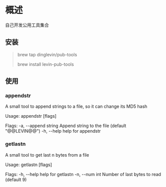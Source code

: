 # 概述
自己开发公用工具集合

## 安装
> brew tap dinglevin/pub-tools
> 
> brew install levin-pub-tools

## 使用
### appendstr
A small tool to append strings to a file, so it can change its MD5 hash

Usage:
  appendstr [flags]

Flags:
  -a, --append string   Append string to the file (default "@@LEVIN@@")
  -h, --help            help for appendstr

### getlastn
A small tool to get last n bytes from a file

Usage:
  getlastn [flags]

Flags:
  -h, --help      help for getlastn
  -n, --num int   Number of last bytes to read (default 9)

